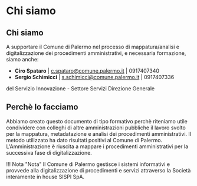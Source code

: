 # Chi siamo

## Chi siamo
A supportare il Comune di Palermo nel processo di mappatura/analisi e digitalizzazione dei procedimenti amministrativi, e necessaria formazione, siamo anche:

- **Ciro Spataro** | c.spataro@comune.palermo.it | 0917407340
- **Sergio Schimicci** | s.schimicci@comune.palermo.it | 0917407336

del Servizio Innovazione - Settore Servizi Direzione Generale

## Perchè lo facciamo
Abbiamo creato questo documento di tipo formativo perchè riteniamo utile condividere con colleghi di altre amministrazioni pubbliche il lavoro svolto per la mappatura, metadatazione e analisi dei procedimenti amministrativi. Il metodo utilizzato ha dato risultati positivi al Comune di Palermo. L'Amministrazione è riuscita a mappare i procedimenti amministrativi per la successiva fase di digitalizzazione.

!!! Nota "Nota"
    Il Comune di Palermo gestisce i sistemi informativi e provvede alla digitalizzazione di procedimenti e servizi attraverso la Società interamente in house SISPI SpA.
